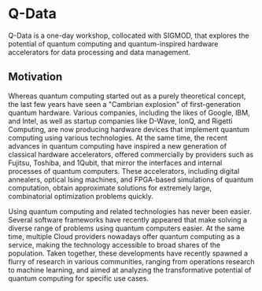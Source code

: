 # Q-Data

Q-Data is a one-day workshop, collocated with SIGMOD, that explores the potential of quantum computing and quantum-inspired hardware accelerators for data processing and data management.

## Motivation

Whereas quantum computing started out as a purely theoretical concept, the last few years have seen a "Cambrian explosion" of first-generation quantum hardware. Various companies, including the likes of Google, IBM, and Intel, as well as startup companies like D-Wave, IonQ, and Rigetti Computing, are now producing hardware devices that implement quantum computing using various technologies. At the same time, the recent advances in quantum computing have inspired a new generation of classical hardware accelerators, offered commercially by providers such as Fujitsu, Toshiba, and 1Qubit, that mirror the interfaces and internal processes of quantum computers. These accelerators, including digital annealers, optical Ising machines, and FPGA-based simulations of quantum computation, obtain approximate solutions for extremely large, combinatorial optimization problems quickly.

Using quantum computing and related technologies has never been easier. Several software frameworks have recently appeared that make solving a diverse range of problems using quantum computers easier. At the same time, multiple Cloud providers nowadays offer quantum computing as a service, making the technology accessible to broad shares of the population.  Taken together, these developments have recently spawned a flurry of research in various communities, ranging from operations research to machine learning, and aimed at analyzing the transformative potential of quantum computing for specific use cases. 
